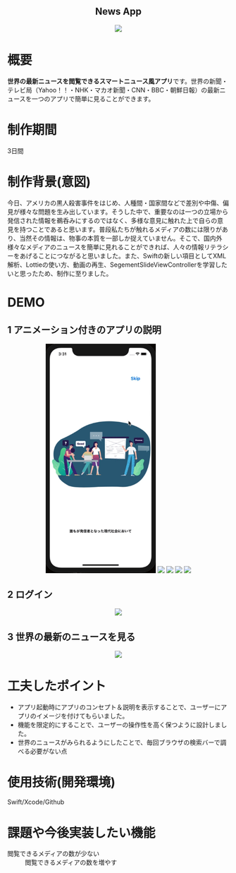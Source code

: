 <h2 align="center">News App</h2>

<p align="center">
  <img src="https://i.gyazo.com/78b4bf0289563f1b5131f67ab7e427f3.jpg" width="250px;"/>
</p>

# 概要
**世界の最新ニュースを閲覧できるスマートニュース風アプリ**です。世界の新聞・テレビ局（Yahoo！！・NHK・マカオ新聞・CNN・BBC・朝鮮日報）の最新ニュースを一つのアプリで簡単に見ることができます。

# 制作期間
3日間

# 制作背景(意図)
今日、アメリカの黒人殺害事件をはじめ、人種間・国家間などで差別や中傷、偏見が様々な問題を生み出しています。そうした中で、重要なのは一つの立場から発信された情報を鵜呑みにするのではなく、多様な意見に触れた上で自らの意見を持つことであると思います。普段私たちが触れるメディアの数には限りがあり、当然その情報は、物事の本質を一部しか捉えていません。そこで、国内外様々なメディアのニュースを簡単に見れることができれば、人々の情報リテラシーをあげることにつながると思いました。また、Swiftの新しい項目としてXML解析、Lottieの使い方、動画の再生、SegementSlideViewControllerを学習したいと思ったため、制作に至りました。
 
# DEMO
## 1 アニメーション付きのアプリの説明
<p align="center">
  <img src="7d3363a0cbbd098d487e0581336ed4fd.gif" width="250px;" />
  <img src="https://i.gyazo.com/7f16d4957ce0c618e2933be87273a2ec.png" width="250px;" />
  <img src="https://i.gyazo.com/0701dc9fa9219f50614f4b2b870760a6.png" width="250px;" />
  <img src="https://i.gyazo.com/1afcccfa7f30d35a1024bbe4f625c259.png" width="250px;" />
  <img src="https://i.gyazo.com/102ccb28b810b9dc165aa80ce47ffbe4.png" width="250px;" />
</p>

## 2 ログイン
<p align="center">
  <img src="f77506d62514b4feaba6a98bc9bc648d.gif" width="250px;"/>
</p>

## 3 世界の最新のニュースを見る
<p align="center">
  <img src="b612eaf5064d3686185ebb8c923cf593.gif" width="250px;"/>
</p>

# 工夫したポイント
- アプリ起動時にアプリのコンセプト＆説明を表示することで、ユーザーにアプリのイメージを付けてもらいました。
- 機能を限定的にすることで、ユーザーの操作性を高く保つように設計しました。
- 世界のニュースがみられるようにしたことで、毎回ブラウザの検索バーで調べる必要がない点

# 使用技術(開発環境)
Swift/Xcode/Github

# 課題や今後実装したい機能
<dl>
  <dt>閲覧できるメディアの数が少ない</dt>
  <dd>閲覧できるメディアの数を増やす</dd>
</dl>

